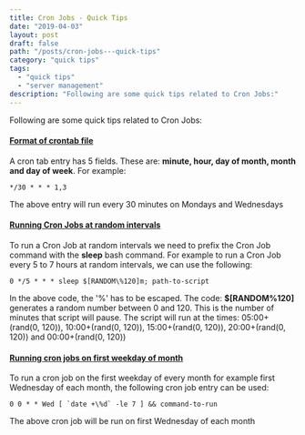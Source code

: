 ```yaml
---
title: Cron Jobs - Quick Tips
date: "2019-04-03"
layout: post
draft: false
path: "/posts/cron-jobs---quick-tips"
category: "quick tips"
tags:
  - "quick tips"
  - "server management"
description: "Following are some quick tips related to Cron Jobs:"
---
```


Following are some quick tips related to Cron Jobs:

#### [Format of crontab file](http://www.freebsd.org/cgi/man.cgi?crontab(5))

A cron tab entry has 5 fields. These are: **minute, hour, day of month, month and day of week**. For example:

```
*/30 * * * 1,3
```
The above entry will run every 30 minutes on Mondays and Wednesdays

#### [Running Cron Jobs at random intervals](https://stackoverflow.com/a/16289693/4508593)
To run a Cron Job at random intervals we need to prefix the Cron Job command with the **sleep** bash command. For example to run a Cron Job every 5 to 7 hours at random intervals, we can use the following:

```
0 */5 * * * sleep $[RANDOM\%120]m; path-to-script
```

In the above code, the '%' has to be escaped. The code: **$[RANDOM\%120]** generates a random number between 0 and 120. This is the number of minutes that script will pause. The script will run at the times: 05:00+(rand(0, 120)), 10:00+(rand(0, 120)), 15:00+(rand(0, 120)), 20:00+(rand(0, 120)) and 00:00+(rand(0, 120))

#### [Running cron jobs on first weekday of month](https://sysadminspot.com/linux/cron-to-run-on-first-specified-day-of-the-month/)
To run a cron job on the first weekday of every month for example first Wednesday of each month, the following cron job entry can be used:

```
0 0 * * Wed [ `date +\%d` -le 7 ] && command-to-run
```
The above cron job will be run on first Wednesday of each month
